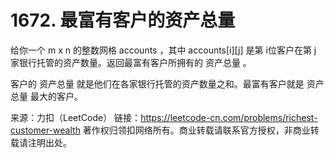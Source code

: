 # 1672. 最富有客户的资产总量

给你一个 m x n 的整数网格 accounts ，其中 accounts[i][j] 是第 i​​​​​​​​​​​​ 位客户在第 j 家银行托管的资产数量。返回最富有客户所拥有的 资产总量 。

客户的 资产总量 就是他们在各家银行托管的资产数量之和。最富有客户就是 资产总量 最大的客户。

来源：力扣（LeetCode）
链接：https://leetcode-cn.com/problems/richest-customer-wealth
著作权归领扣网络所有。商业转载请联系官方授权，非商业转载请注明出处。